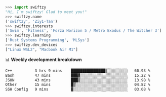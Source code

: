 ```python
>>> import swiftzy
"Hi, I'm swiftzy! Glad to meet you!"
>>> swiftzy.name
('swiftzy', 'Ziy1-Tan')
>>> swiftzy.interests
['Swim', 'Fitness', 'Forza Horizon 5 / Metro Exodus / The Witcher 3']
>>> swiftzy.learning
['Rust Systems Programming', 'MLSys']
>>> swiftzy.dev_devices
["Linux WSL2", "Macbook Air M1"]
```
📊 **Weekly development breakdown**
<!--START_SECTION:waka-->

```txt
C++          3 hrs 9 mins    ███████████████▒░░░░░░░░░   60.93 %
Bash         47 mins         ███▓░░░░░░░░░░░░░░░░░░░░░   15.22 %
JSON         43 mins         ███▒░░░░░░░░░░░░░░░░░░░░░   13.98 %
Other        15 mins         █▒░░░░░░░░░░░░░░░░░░░░░░░   04.82 %
SSH Config   9 mins          ▓░░░░░░░░░░░░░░░░░░░░░░░░   03.08 %
```

<!--END_SECTION:waka-->
